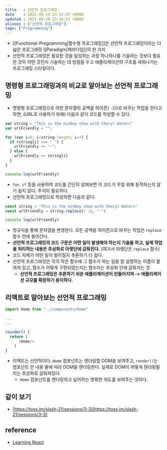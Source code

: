 ```yaml
---
title   : 선언적 프로그래밍
date    : 2021-08-19 23:12:47 +0900
updated : 2021-08-19 23:14:23 +0900
aliases : ["선언적 프로그래밍"]
tags: ["Programming"]
---
```

- [[Functional-Programming|함수형 프로그래밍]]은 선언적 프로그래밍이라는 더 넓은 프로그래밍 [[Paradigm|패러다임]]의 한 가지  
- 선언적 프로그래밍은 필요한 것을 달성하는 과정 하나하나를 기술하는 것보다 필요한 것이 어떤 것인지 기술하는 데 방점을 두고 애플리케이션의 구조를 세워나가는 프로그래밍 스타일이다.  

## 명령형 프로그래밍과의 비교로 알아보는 선언적 프로그래밍  
- 명령형 프로그래밍으로 어떤 문자열의 공백을 하이픈( `-`)으로 바꾸는 작업을 한다고 하면, (URL로 사용하기 위해) 다음과 같이 코드를 작성할 수 있다.  
```javascript
var string = "This is the midday show with Cheryl Waters"
var urlFriendly = "";

for (var i=0; i<string.length; i++) {
  if (string[i] === " ") {
    urlFriendly += "-";
  } else {
    urlFriendly += string[i]
  }
}

console.log(urlFriendly) 
```
- `for`, `if` 등을 사용하여 코드를 간단히 살펴보면 이 코드가 무얼 위해 동작하는지 알기 쉽지 않다. 주석이 필요하다. 
- 선언적 프로그래밍으로 작성하면 다음과 같다. 
```javascript
const string = "This is the midday show with Cheryl Waters"
const urlFriendly = string.replace(/ /g, "-")

console.log(urlFriendly)
```
- 정규식을 통해 문자열을 변경한다. 모든 공백을 하이픈으로 바꾸는 작업은 `replace` 함수 안에 들어간다. 
- **선언적 프로그래밍의 코드 구문은 어떤 일이 발생해야 하는지 기술을 하고, 실제 작업을 처리하는 내용은 추상화로 아랫단에 감춰진다.** (여기서 아랫단은 `replace` 함수)
- 코드 자체가 어떤 일이 벌어질지 추론하기 더 쉽다.  
- 선언적 프로그래밍은 각각 작은 함수에 그 함수가 하는 일을 잘 설명하는 이름이 붙여져 있고, 함수가 어떻게 구현되었는지는 함수라는 추상화 안에 감춰지는 것  
	- **선언적 프로그래밍은 추론하기 쉬운 애플리케이션이 만들어지며 -> 애플리케이션 규모를 확장하기 용이하다.**  


## 리액트로 알아보는 선언적 프로그래밍  
```javascript
import Home from "../components/Home"

...
...

reunder() {
  return (
	  <Home/>
	)
}
```  
- 리액트는 선언적이다. `Home` 컴포넌트는 렌더링할 DOM을 보여주고, `render()`는 컴포넌트 안 내용 물에 따라 DOM을 렌더링한다. 실제로 DOM이 어떻게 렌더링될지는 추상화로 감춰져있다.  
	- `Home` 컴포넌트를 렌더링하고 싶어하는 명확한 의도를 보여주는 것이다. 

## 같이 보기
 - [https://toss.im/slash-21/sessions/3-3](https://toss.im/slash-21/sessions/3-3)

## reference 
- [Learning React](https://www.hanbit.co.kr/store/books/look.php?p_code=B3942115529)

